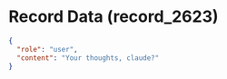 # Record Data (record_2623)

```json
{
  "role": "user",
  "content": "Your thoughts, claude?"
}
```
